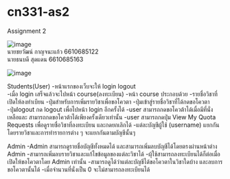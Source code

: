 # cn331-as2
Assignment 2

![image](https://github.com/user-attachments/assets/ee3d3393-2af9-4aa9-9840-5c86eec3f850)  
นายชยวัฒน์ กาญจนะแก้ว 6610685122  
นายธนบดี สุดแดน 6610685163

![image](https://github.com/user-attachments/assets/5d95cef9-a927-470a-a93d-ad60f89923a8)

Students(User) 
-หน้าแรกของเว็บจะให้ login logout  
-เมื่อ login เสร็จแล้วจะไปหน้า course(ลงทะเบียน)
-หน้า course ประกอบด้วย
    -รายชื่อวิชาที่เปิดให้ลงทำเบียน
    -ปุ่มสำหรับการเพิ่มรายวิชาเพื่อขอโควตา
    -ปุ่มเข้าสู่รายชื่อวิชาที่ได้กดขอโควตา
    -ปุ่มlogout กด logout เพื่อไปหน้า login อีกครั้งได้
-user สามารถกดขอโควต้าได้เมื่อมีที่นั่งเหลือและ
สามารถกดขอโควต้าได้เพียงครั้งเดียวเท่านั้น
-user สามารถกดปุ่ม View My Quota Requests เพื่อดูรายชื่อวิชาที่ลงทะเบียน และกดยกเลิกได้
-แต่ละบัญชีผู้ใช้ (username) แยกกัน โดยรายวิชาและการทำรายการต่าง ๆ จะแยกกันตามบัญชีนั้นๆ

Admin
-Admin สามารถดูรายชื่อบัญชีทั้งหมดได้ และสามารถเพิ่มลบบัญชีได้โดยตรงผ่านหน้าต่าง Admin
-สามารถเพิ่มลบรายวิชาและแก้ไขข้อมูลของแต่ละวิชาได้
-ผุ้ใช้สามารถลงทะเบียนได้ก็ต่อเมื่อเปิดให้ขอโควตาโดย Admin เท่านั้น
-สามารถดูได้ว่าแต่ละบัญชีได้ขอโควตาในวิชาใดบ้าง และลบการขอโควตานั้นได้
-เมื่อจำนวนที่นั่งเป็น 0 จะไม่สามารถลงทะเบียนได้
